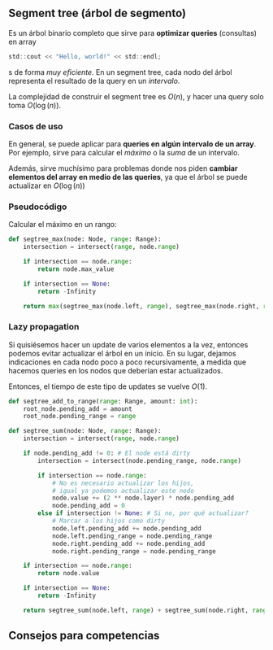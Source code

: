 ## Segment tree (árbol de segmento)

Es un árbol binario completo que sirve para **optimizar queries** (consultas) en array
```c
std::cout << "Hello, world!" << std::endl;
```
s de forma *muy eficiente*. En un segment tree, cada nodo del árbol representa el resultado de la query en un *intervalo*.

La complejidad de construir el segment tree es $O(n)$, y hacer una query solo toma $O(\log(n))$.

### Casos de uso

En general, se puede aplicar para **queries en algún intervalo de un array**. Por ejemplo, sirve para calcular el *máximo* o la *suma* de un intervalo.

Además, sirve muchísimo para problemas donde nos piden **cambiar elementos del array en medio de las queries**, ya que el árbol se puede actualizar en $O(\log(n))$

### Pseudocódigo

Calcular el máximo en un rango:

```python
def segtree_max(node: Node, range: Range):
	intersection = intersect(range, node.range)

	if intersection == node.range:
		return node.max_value

	if intersection == None:
		return -Infinity

	return max(segtree_max(node.left, range), segtree_max(node.right, range))

```

### Lazy propagation

Si quisiésemos hacer un update de varios elementos a la vez, entonces podemos evitar actualizar el árbol en un inicio. En su lugar, dejamos indicaciones en cada nodo poco a poco recursivamente, a medida que hacemos queries en los nodos que deberían estar actualizados.

Entonces, el tiempo de este tipo de updates se vuelve $O(1)$.

```python
def segtree_add_to_range(range: Range, amount: int):
	root_node.pending_add = amount
	root_node.pending_range = range

def segtree_sum(node: Node, range: Range):
	intersection = intersect(range, node.range)

	if node.pending_add != 0: # El node está dirty
		intersection = intersect(node.pending_range, node.range)

		if intersection == node.range:
			# No es necesario actualizar los hijos,
			# igual ya podemos actualizar este nodo
			node.value += (2 ** node.layer) * node.pending_add
			node.pending_add = 0
		else if intersection != None: # Si no, por qué actualizar?
			# Marcar a los hijos como dirty
			node.left.pending_add += node.pending_add
			node.left.pending_range = node.pending_range
			node.right.pending_add += node.pending_add
			node.right.pending_range = node.pending_range

	if intersection == node.range:
		return node.value

	if intersection == None:
		return -Infinity

	return segtree_sum(node.left, range) + segtree_sum(node.right, range)

```

## Consejos para competencias

